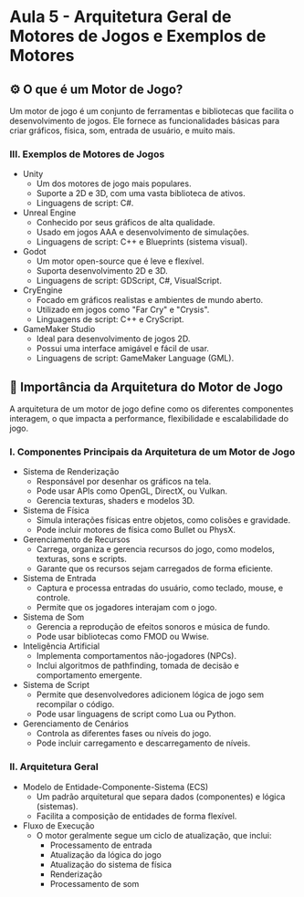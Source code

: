 # Aula 5 - Arquitetura Geral de Motores de Jogos e Exemplos de Motores

## :gear: O que é um Motor de Jogo?
Um motor de jogo é um conjunto de ferramentas e bibliotecas que facilita o desenvolvimento de jogos. Ele fornece as funcionalidades básicas para criar gráficos, física, som, entrada de usuário, e muito mais.

### III. Exemplos de Motores de Jogos
- Unity
  - Um dos motores de jogo mais populares.
  - Suporte a 2D e 3D, com uma vasta biblioteca de ativos.
  - Linguagens de script: C#.
- Unreal Engine
  - Conhecido por seus gráficos de alta qualidade.
  - Usado em jogos AAA e desenvolvimento de simulações.
  - Linguagens de script: C++ e Blueprints (sistema visual).
- Godot
  - Um motor open-source que é leve e flexível.
  - Suporta desenvolvimento 2D e 3D.
  - Linguagens de script: GDScript, C#, VisualScript.
- CryEngine
  - Focado em gráficos realistas e ambientes de mundo aberto.
  - Utilizado em jogos como "Far Cry" e "Crysis".
  - Linguagens de script: C++ e CryScript.
- GameMaker Studio
  - Ideal para desenvolvimento de jogos 2D.
  - Possui uma interface amigável e fácil de usar.
  - Linguagens de script: GameMaker Language (GML).

## 🧱 Importância da Arquitetura do Motor de Jogo
A arquitetura de um motor de jogo define como os diferentes componentes interagem, o que impacta a performance, flexibilidade e escalabilidade do jogo.

### I. Componentes Principais da Arquitetura de um Motor de Jogo
- Sistema de Renderização
  - Responsável por desenhar os gráficos na tela.
  - Pode usar APIs como OpenGL, DirectX, ou Vulkan.
  - Gerencia texturas, shaders e modelos 3D.
- Sistema de Física
  - Simula interações físicas entre objetos, como colisões e gravidade.
  - Pode incluir motores de física como Bullet ou PhysX.
- Gerenciamento de Recursos
  - Carrega, organiza e gerencia recursos do jogo, como modelos, texturas, sons e scripts.
  - Garante que os recursos sejam carregados de forma eficiente.
- Sistema de Entrada
  - Captura e processa entradas do usuário, como teclado, mouse, e controle.
  - Permite que os jogadores interajam com o jogo.
- Sistema de Som
  - Gerencia a reprodução de efeitos sonoros e música de fundo.
  - Pode usar bibliotecas como FMOD ou Wwise.
- Inteligência Artificial
  - Implementa comportamentos não-jogadores (NPCs).
  - Inclui algoritmos de pathfinding, tomada de decisão e comportamento emergente.
- Sistema de Script
  - Permite que desenvolvedores adicionem lógica de jogo sem recompilar o código.
  - Pode usar linguagens de script como Lua ou Python.
- Gerenciamento de Cenários
  - Controla as diferentes fases ou níveis do jogo.
  - Pode incluir carregamento e descarregamento de níveis.
### II. Arquitetura Geral
- Modelo de Entidade-Componente-Sistema (ECS)
  - Um padrão arquitetural que separa dados (componentes) e lógica (sistemas).
  - Facilita a composição de entidades de forma flexível.
- Fluxo de Execução
  - O motor geralmente segue um ciclo de atualização, que inclui:
    - Processamento de entrada
    - Atualização da lógica do jogo
    - Atualização do sistema de física
    - Renderização
    - Processamento de som
